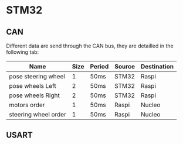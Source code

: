 # STM32

## CAN

Different data are send through the CAN bus, they are detailled in the following tab:

|Name                |Size|Period |Source|Destination|
|--------------------|----|-------|------|-----------|
|pose steering wheel |1   |50ms   |STM32|Raspi      |
|pose wheels Left    |2   |50ms   |STM32|Raspi      |
|pose wheels Right   |2   |50ms   |STM32|Raspi      |
|motors order        |1   |50ms   |Raspi |Nucleo     |
|steering wheel order|1   |50ms   |Raspi |Nucleo     |

## USART
